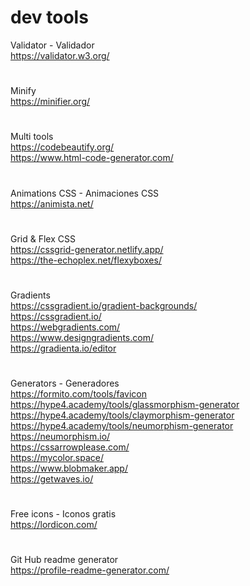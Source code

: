 # dev tools

Validator - Validador <br>
https://validator.w3.org/
#
Minify <br>
https://minifier.org/
#
Multi tools <br>
https://codebeautify.org/ <br>
https://www.html-code-generator.com/
#
Animations CSS - Animaciones CSS <br>
https://animista.net/
#
Grid & Flex CSS <br>
https://cssgrid-generator.netlify.app/ <br>
https://the-echoplex.net/flexyboxes/
#
Gradients <br>
https://cssgradient.io/gradient-backgrounds/<br>
https://cssgradient.io/ <br>
https://webgradients.com/ <br>
https://www.designgradients.com/<br>
https://gradienta.io/editor
#
Generators - Generadores <br>
https://formito.com/tools/favicon <br>
https://hype4.academy/tools/glassmorphism-generator  <br>
https://hype4.academy/tools/claymorphism-generator  <br>
https://hype4.academy/tools/neumorphism-generator  <br>
https://neumorphism.io/ <br>
https://cssarrowplease.com/ <br>
https://mycolor.space/ <br>
https://www.blobmaker.app/ <br>
https://getwaves.io/
#
Free icons - Iconos gratis <br>
https://lordicon.com/
#
Git Hub readme generator <br>
https://profile-readme-generator.com/
